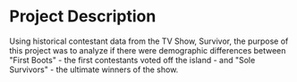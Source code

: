 # Project Description
Using historical contestant data from the TV Show, Survivor, the purpose of this project was to analyze if there were demographic differences between "First Boots" - the first contestants voted off the island - and "Sole Survivors" - the ultimate winners of the show.
